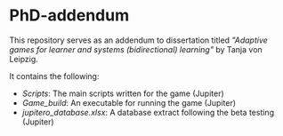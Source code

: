 # PhD-addendum
This repository serves as an addendum to dissertation titled _"Adaptive games for learner and systems (bidirectional) learning"_ by Tanja von Leipzig.

It contains the following:
* _Scripts_: The main scripts written for the game (Jupiter)
* _Game_build_: An executable for running the game (Jupiter)
* _jupitero_database.xlsx_: A database extract following the beta testing (Jupiter)